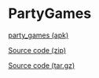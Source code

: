 # PartyGames

[party_games (apk)](/Matik541/PartyGames/releases/download/release/party_games.apk) 

[Source code (zip)](/Matik541/PartyGames/archive/refs/tags/release.zip)

[Source code (tar.gz)](/Matik541/PartyGames/archive/refs/tags/release.tar.gz)
